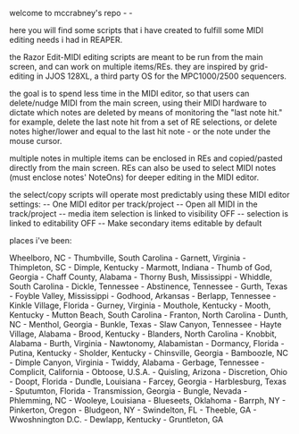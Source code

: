 welcome to mccrabney's repo - - 

here you will find some scripts that i have created to fulfill some MIDI editing needs i had in REAPER.

the Razor Edit-MIDI editing scripts are meant to be run from the main screen, and can work on multiple items/REs.
they are inspired by grid-editing in JJOS 128XL, a third party OS for the MPC1000/2500 sequencers.

the goal is to spend less time in the MIDI editor, so that users can delete/nudge MIDI from the main screen,
using their MIDI hardware to dictate which notes are deleted by means of monitoring the "last note hit."
    for example, delete the last note hit from a set of RE selections, 
    or delete notes higher/lower and equal to the last hit note - or the note under the mouse cursor.
    
multiple notes in multiple items can be enclosed in REs and copied/pasted directly from the main screen.
REs can also be used to select MIDI notes (must enclose notes' NoteOns) for deeper editing in the MIDI editor.

the select/copy scripts will operate most predictably using these MIDI editor settings:
  -- One MIDI editor per track/project
  -- Open all MIDI in the track/project
  -- media item selection is linked to visibility OFF
  -- selection is linked to editability OFF
  -- Make secondary items editable by default














places i've been: 

Wheelboro, NC - Thumbville, South Carolina - Garnett, Virginia - Thimpleton, SC - Dimple, Kentucky - Marmott, Indiana - Thumb of God, Georgia - Chaff County, Alabama - Thorny Bush, Mississippi - Whiddle, South Carolina - Dickle, Tennessee - Abstinence, Tennessee - Gurth, Texas - Foyble Valley, Mississippi - Godhood, Arkansas - Berlapp, Tennessee - Kinkle Village, Florida - Gurney, Virginia - Mouthole, Kentucky - Mooth, Kentucky - Mutton Beach, South Carolina - Franton, North Carolina - Dunth, NC - Menthol, Georgia - Bunkle, Texas - Slaw Canyon, Tennessee - Hayte Village, Alabama - Brood, Kentucky - Blanders, North Carolina - Knobbit, Alabama - Burth, Virginia - Nawtonomy, Alabamistan - Dormancy, Florida - Putina, Kentucky - Sholder, Kentucky - Chinsville, Georgia - Bamboozle, NC - Dimple Canyon, Virginia - Twiddy, Alabama - Gerbage, Tennessee - Complicit, California - Obtoose, U.S.A. - Quisling, Arizona - Discretion, Ohio - Doopt, Florida - Dundle, Louisiana - Farcey, Georgia - Harblesburg, Texas - Sputumton, Florida - Transmission, Georgia - Bungle, Nevada - Phlemming, NC - Wooleye, Louisiana - Blueseets, Oklahoma - Barrph, NY - Pinkerton, Oregon - Bludgeon, NY - Swindelton, FL - Theeble, GA - Wwoshnington D.C. - Dewlapp, Kentucky - Gruntleton, GA

